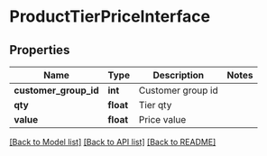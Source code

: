 # ProductTierPriceInterface

## Properties
Name | Type | Description | Notes
------------ | ------------- | ------------- | -------------
**customer_group_id** | **int** | Customer group id | 
**qty** | **float** | Tier qty | 
**value** | **float** | Price value | 

[[Back to Model list]](../README.md#documentation-for-models) [[Back to API list]](../README.md#documentation-for-api-endpoints) [[Back to README]](../README.md)


